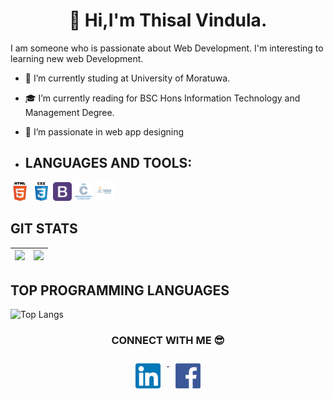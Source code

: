 
<h1 align="center">👋 Hi,I'm Thisal Vindula.</h1>
I am someone who is passionate about Web Development. I'm interesting to learning new web Development.

- 🏫 I’m currently studing at University of Moratuwa.
- 🎓 I’m currently reading for BSC Hons Information Technology and Management Degree.
- 💞️ I’m passionate in web app designing


- ## LANGUAGES AND TOOLS:
<code><img height="30" src="https://raw.githubusercontent.com/github/explore/80688e429a7d4ef2fca1e82350fe8e3517d3494d/topics/html/html.png"></code>
<code><img height="30" src="https://raw.githubusercontent.com/github/explore/80688e429a7d4ef2fca1e82350fe8e3517d3494d/topics/css/css.png"></code>
<code><img height="30" src="https://raw.githubusercontent.com/github/explore/80688e429a7d4ef2fca1e82350fe8e3517d3494d/topics/bootstrap/bootstrap.png"></code>
<code><img height="30" src="https://raw.githubusercontent.com/github/explore/80688e429a7d4ef2fca1e82350fe8e3517d3494d/topics/c/c.png"></code>
<code><img height="30" src="https://raw.githubusercontent.com/github/explore/80688e429a7d4ef2fca1e82350fe8e3517d3494d/topics/java/java.png"></code>

## GIT STATS
<img src="https://github-readme-stats.vercel.app/api?username=thisalvindula&&show_icons=true&count_private=true&theme=radical"/>|<img src="https://github-readme-streak-stats.herokuapp.com/?user=thisalvindula&theme=radical"/>|
|---|---|


## TOP PROGRAMMING LANGUAGES
![Top Langs](https://github-readme-stats.vercel.app/api/top-langs/?username=thisalvindula&theme=radical&title_color=8E2DE2&text_color=fff)

<h3 align="center">CONNECT WITH ME 😎 </h3>
<p align="center">
<a href="http://linkedin.com/in/thisal-vindula-b01a26151"> 
 <img src="./linkdin.png" alt="linkedin" height="40" style="vertical-align:top; margin:10px">
</a>
  <a href="https://www.facebook.com/vindula.thisal" target="_blank" rel="noopener noreferrer"> 
<img src="./Facebook.png" alt="facebook" height="40" style="vertical-align:top; margin:10px">
</a>


</p>
